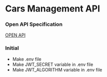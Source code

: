 # Cars Management API
### Open API Specification
[OPEN API](http://localhost:3000/api-docs)

### Initial
- Make .env file
- Make JWT_SECRET variable in .env file
- Make JWT_ALGORITHM variable in .env file